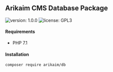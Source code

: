 ## Arikaim CMS Database Package
![version: 1.0.0](https://img.shields.io/github/release/arikaim/db.svg)
![license: GPL3](https://img.shields.io/badge/License-GPLv3-blue.svg)
     

     
#### Requirements 
  * PHP 7.1


#### Installation

```sh
composer require arikaim/db
```
